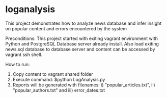 # loganalysis
This project demonstrates how to analyze news database and infer insight on
popular content and errors encountered by the system


Preconditions:
This project started with exiting vagrant environment with Python and
PostgreSQL Database server already install. Also load exiting news.sql database
to database server and content can be accessed by vagrant ssh shell.

How to run:
1. Copy content to vagrant shared folder
2. Execute command:
$python LogAnalysis.py
3. Reports will be generated with filenames:
  i) "popular_articles.txt",
  ii) "popular_authors.txt" and
  iii) error_dates.txt
